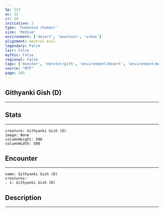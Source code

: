 ```yaml
---
hp: 123
ac: 12
cr: 10
initiative: 2
type: 'humanoid (human)'    
size: 'Medium'
environment: ['desert', 'mountain', 'urban']
alignment: neutral evil
legendary: False
lair: False
mythic: False
regional: False
tags: ['monster', 'monster/gith', 'environment/desert', 'environment/mountain', 'environment/urban']
source: "MTF"
page: 205
---
```


## Githyanki Gish (D)
---



## Stats
---

```statblock
creature: Githyanki Gish (D)
image: None
columnHeight: 500
columnWidth: 500
```

## Encounter
---

```encounter-table
name: Githyanki Gish (D)
creatures:
- 1: Githyanki Gish (D)
```

## Description
---





